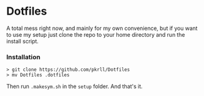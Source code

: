 # Dotfiles
A total mess right now, and mainly for my own convenience, but if you want to use my setup just clone the repo to your home directory and run the install script.

### Installation
```shell
> git clone https://github.com/pkrll/Dotfiles
> mv Dotfiles .dotfiles
```

Then run ``.makesym.sh`` in the ``setup`` folder. And that's it.
